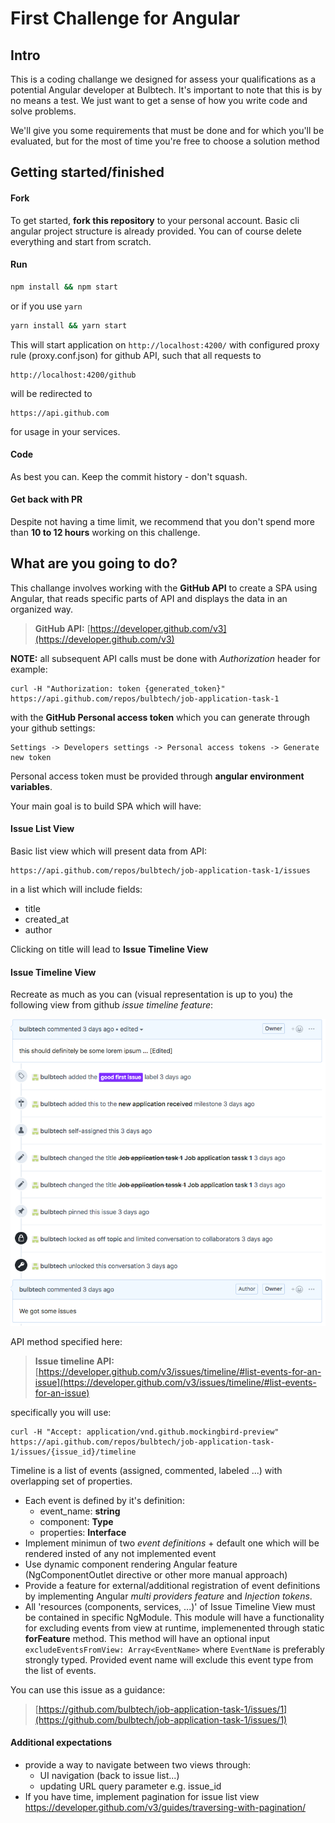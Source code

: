 # First Challenge for Angular

## Intro

This is a coding challange we designed for assess your qualifications as a potential Angular developer at Bulbtech. It's important to note that this is by no means a test. We just want to get a sense of how you write code and solve problems.

We'll give you some requirements that must be done and for which you'll be evaluated, but for the most of time you're free to choose a solution method

## Getting started/finished

#### Fork

To get started, **fork this repository** to your personal account. 
Basic cli angular project structure is already provided. You can of course delete everything and start from scratch. 

#### Run

```sh
npm install && npm start
```
or if you use `yarn`
```sh
yarn install && yarn start
```
This will start application on `http://localhost:4200/` with configured proxy rule (proxy.conf.json) for github API, such that all requests to
```
http://localhost:4200/github
```
will be redirected to
```
https://api.github.com
```
for usage in your services.

#### Code
As best you can.
Keep the commit history - don't squash.

#### Get back with PR

Despite not having a time limit, we recommend that you don't spend more than **10 to 12 hours** working on this challenge.

## What are you going to do?

This challange involves working with the **GitHub API** to create a SPA using Angular, that reads specific parts of API and displays the data in an organized way.

> **GitHub API:** [https://developer.github.com/v3](https://developer.github.com/v3)

**NOTE:** all subsequent API calls must be done with _Authorization_ header for example:
```
curl -H "Authorization: token {generated_token}" https://api.github.com/repos/bulbtech/job-application-task-1
```
with the **GitHub Personal access token** which you can generate through your github settings:
```
Settings -> Developers settings -> Personal access tokens -> Generate new token
```
Personal access token must be provided through **angular environment variables**.

Your main goal is to build SPA which will have:

#### Issue List View

Basic list view which will present data from API:
```
https://api.github.com/repos/bulbtech/job-application-task-1/issues
```
in a list which will include fields:
- title
- created_at
- author

Clicking on title will lead to **Issue Timeline View**

#### Issue Timeline View
Recreate as much as you can (visual representation is up to you) the following view from github _issue timeline feature_:

![Issue Timeline](images/issue_timeline.png?raw=true)

API method specified here:

> **Issue timeline API:** [https://developer.github.com/v3/issues/timeline/#list-events-for-an-issue](https://developer.github.com/v3/issues/timeline/#list-events-for-an-issue)

specifically you will use: 
```
curl -H "Accept: application/vnd.github.mockingbird-preview" https://api.github.com/repos/bulbtech/job-application-task-1/issues/{issue_id}/timeline
```


Timeline is a list of events (assigned, commented, labeled ...) with overlapping set of properties.

- Each event is defined by it's definition:
   - event_name: **string**
   - component: **Type**
   - properties: **Interface**
- Implement minimun of two _event definitions_ + default one which will be rendered insted of any not implemented event
- Use dynamic component rendering Angular feature (NgComponentOutlet directive or other more manual approach)
- Provide a feature for external/additional registration of event definitions by implementing Angular _multi providers feature_ and _Injection tokens_. 
- All 'resources (components, services, ...)' of Issue Timeline View must be contained in specific NgModule. 
This module will have a functionality for excluding events from view at runtime, implemenented through static **forFeature** method. This method will have an optional input `excludeEventsFromView: Array<EventName>` where `EventName` is preferably strongly typed. Provided event name will exclude this event type from the list of events.

You can use this issue as a guidance:
>[https://github.com/bulbtech/job-application-task-1/issues/1](https://github.com/bulbtech/job-application-task-1/issues/1)
#### Additional expectations

- provide a way to navigate between two views through:
   - UI navigation (back to issue list...)
   - updating URL query parameter e.g. issue_id
- If you have time, implement pagination for issue list view https://developer.github.com/v3/guides/traversing-with-pagination/
